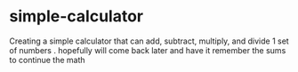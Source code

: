 # simple-calculator
Creating a simple calculator that can add, subtract, multiply, and divide 1 set of numbers .
hopefully will come back later and have it remember the sums to continue the math